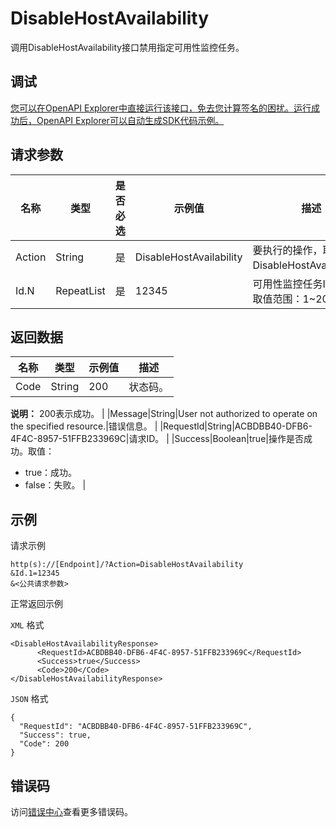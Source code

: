 # DisableHostAvailability

调用DisableHostAvailability接口禁用指定可用性监控任务。

## 调试

[您可以在OpenAPI Explorer中直接运行该接口，免去您计算签名的困扰。运行成功后，OpenAPI Explorer可以自动生成SDK代码示例。](https://api.aliyun.com/#product=Cms&api=DisableHostAvailability&type=RPC&version=2019-01-01)

## 请求参数

|名称|类型|是否必选|示例值|描述|
|--|--|----|---|--|
|Action|String|是|DisableHostAvailability|要执行的操作，取值：DisableHostAvailability。 |
|Id.N|RepeatList|是|12345|可用性监控任务ID。N的取值范围：1~20。 |

## 返回数据

|名称|类型|示例值|描述|
|--|--|---|--|
|Code|String|200|状态码。

 **说明：** 200表示成功。 |
|Message|String|User not authorized to operate on the specified resource.|错误信息。 |
|RequestId|String|ACBDBB40-DFB6-4F4C-8957-51FFB233969C|请求ID。 |
|Success|Boolean|true|操作是否成功。取值：

 -   true：成功。
-   false：失败。 |

## 示例

请求示例

```
http(s)://[Endpoint]/?Action=DisableHostAvailability
&Id.1=12345
&<公共请求参数>
```

正常返回示例

`XML` 格式

```
<DisableHostAvailabilityResponse>
      <RequestId>ACBDBB40-DFB6-4F4C-8957-51FFB233969C</RequestId>
      <Success>true</Success>
      <Code>200</Code>
</DisableHostAvailabilityResponse>
```

`JSON` 格式

```
{
  "RequestId": "ACBDBB40-DFB6-4F4C-8957-51FFB233969C",
  "Success": true,
  "Code": 200
}
```

## 错误码

访问[错误中心](https://error-center.alibabacloud.com/status/product/Cms)查看更多错误码。

